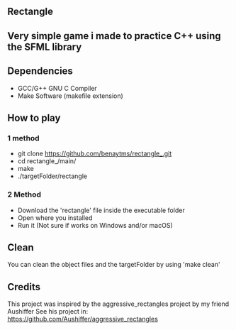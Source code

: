 ## Rectangle

## Very simple game i made to practice C++ using the SFML library

## Dependencies
* GCC/G++ GNU C Compiler
* Make Software (makefile extension)

## How to play
### 1 method

* git clone https://github.com/benaytms/rectangle_.git
* cd rectangle_/main/
* make
* ./targetFolder/rectangle

### 2 Method

* Download the 'rectangle' file inside the executable folder
* Open where you installed
* Run it
(Not sure if works on Windows and/or macOS)

## Clean
You can clean the object files and the targetFolder
by using 'make clean'

## Credits
This project was inspired by the aggressive_rectangles project by my friend Aushiffer
See his project in: https://github.com/Aushiffer/aggressive_rectangles
